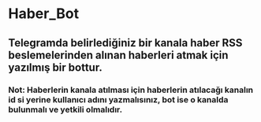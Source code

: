 # Haber_Bot
## Telegramda belirlediğiniz bir kanala haber RSS beslemelerinden alınan haberleri atmak için yazılmış bir bottur.
### Not: Haberlerin kanala atılması için haberlerin atılacağı kanalın id si yerine kullanıcı adını yazmalısınız, bot ise o kanalda bulunmalı ve yetkili olmalıdır.
